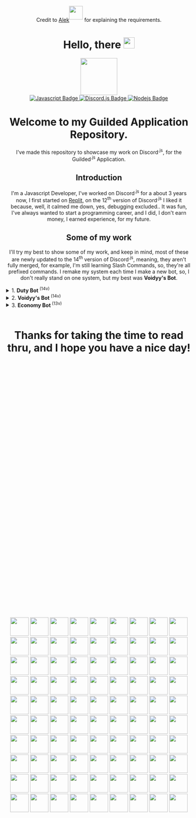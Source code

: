 
<p align="center">Credit to <a href="https://www.guilded.gg/profile/4PPngYZ4">Alek</a><sup><img src="https://i.imgur.com/ZBsYSby.png" width="37px"/></sup> for explaining the requirements.</p>

<div id="views" align="center">
<h1>
  Hello, there
  <img src="https://media.giphy.com/media/hvRJCLFzcasrR4ia7z/giphy.gif" width="30px"/>
</h1>
</div>
<div id="header" align="center">
  <img src="https://media.giphy.com/media/M9gbBd9nbDrOTu1Mqx/giphy.gif" width="100"/>
</div>
<div id="badges" align="center">
  <a href="https://www.w3schools.com/jsref/default.asp">
    <img src="https://img.shields.io/badge/JavaScript-323330?style=for-the-badge&logo=javascript&logoColor=F7DF1E" alt="Javascript Badge"/>
  </a>
  <a href="https://discord.js.org/#/">
    <img src="https://img.shields.io/badge/Discord.js-5865F2?style=for-the-badge&logo=discord&logoColor=white" alt="Discord.js Badge"/>
  </a>
  <a href="https://nodejs.org/en/">
    <img src="https://img.shields.io/badge/Node.js-339933?style=for-the-badge&logo=nodedotjs&logoColor=white" alt="Nodejs Badge"/>
  </a>
</div>

<h1 align="center">
	Welcome to my Guilded Application Repository.
</h1>
<p align="center">I've made this repository to showcase my work on Discord<sup>.js</sup>, for the Guilded<sup>.js</sup> Application.</p>

<h2 align="center">Introduction</h2>
<p align="center">I'm a Javascript Developer, I've worked on Discord<sup>.js</sup> for a about 3 years now, I first started on <a href="https://replit.com">Replit</a>, on the 12<sup>th</sup> version of Discord<sup>.js</sup> I liked it because, well, it calmed me down, yes, debugging excluded.. It was fun, I've always wanted to start a programming career, and I did, I don't earn money, I earned experience, for my future.</p>

<h2 align="center">Some of my work</h2>
<p align="center">
I'll try my best to show some of my work, and keep in mind, most of these are newly updated to the 14<sup>th</sup> version of Discord<sup>.js</sup>, meaning, they aren't fully merged, for example, I'm still learning Slash Commands, so, they're all prefixed commands. I remake my system each time I make a new bot, so, I don't really stand on one system, but my best was <b>Voidyy's Bot</b>.
</p>


<details>
	<summary>1. <b>Duty Bot</b><sup> (14v)</sup></summary>
  <blockquote>
    Duty Bot, I made it a long time ago, updated it to 14<sup>v</sup> recently, I made it because because I had an idea of it, and, was bored.<br>
    It's not the best, but does the job, I'm working on turning it to slash Commands.<br><br><a href="https://gitfront.io/r/user-3642826/1MTKz3vwky5V/Duty-Bot/">Click here</a> to see the repository on <a href="https://gitfront.io">Gitfront</a>.
  </blockquote>
</details>

<details>
	<summary>2. <b>Voidyy's Bot</b><sup> (14v)</sup></summary>
  <blockquote>
    Voidyy's Bot, it's a bot made for a youtuber called <a href="https://www.youtube.com/channel/UCATVJQGnLY_E-AkIujaD1NA">Voidyy</a>, long story short, they made drama, so I left.<br>
    It's best bot I've made so far, from the sides of work, and system-wise, anyway, I just dropped it in the old pile.<br><br><a href="https://gitfront.io/r/user-3642826/ojywRhfvDuo7/Voidyys-Bot/">Click here</a> to see the repository on <a href="https://gitfront.io">Gitfront</a>.
  </blockquote>
</details>

<details>
	<summary>3. <b>Economy Bot</b><sup> (13v)</sup></summary>
  <blockquote>
    Economy Bot, it's a bot I made when I was bored, it's buggy, but, I'm looking to fix it when I'm done with the others.<br>
    It was my first time making stuff that has to do with each-user database, it was painful, but it helped me/teached me a lot.<br><br><a href="https://gitfront.io/r/user-3642826/2XEpmNydzZAY/Economy/">Click here</a> to see the repository on <a href="https://gitfront.io">Gitfront</a>.
  </blockquote>
</details>

<br>

<h1 align="center">Thanks for taking the time to read thru, and I hope you have a nice day!</h1>

<br><br><br><br><br><br><br><br><br><br><br><br><br><br><br><br><br><br><br><br><br><br><br><br><br><br><br><br><br><br><br><br><br><br><br><br><br><br><br><br>

<div align="center">
  <img src="https://c.tenor.com/oslAUCxTbO4AAAAS/rock-sus.gif" width="50px">
  <img src="https://c.tenor.com/oslAUCxTbO4AAAAS/rock-sus.gif" width="50px">
  <img src="https://c.tenor.com/oslAUCxTbO4AAAAS/rock-sus.gif" width="50px">
  <img src="https://c.tenor.com/oslAUCxTbO4AAAAS/rock-sus.gif" width="50px">
  <img src="https://c.tenor.com/oslAUCxTbO4AAAAS/rock-sus.gif" width="50px">
  <img src="https://c.tenor.com/oslAUCxTbO4AAAAS/rock-sus.gif" width="50px">
  <img src="https://c.tenor.com/oslAUCxTbO4AAAAS/rock-sus.gif" width="50px">
  <img src="https://c.tenor.com/oslAUCxTbO4AAAAS/rock-sus.gif" width="50px">
  <img src="https://c.tenor.com/oslAUCxTbO4AAAAS/rock-sus.gif" width="50px">
  <img src="https://c.tenor.com/oslAUCxTbO4AAAAS/rock-sus.gif" width="50px">
  <img src="https://c.tenor.com/oslAUCxTbO4AAAAS/rock-sus.gif" width="50px">
  <img src="https://c.tenor.com/oslAUCxTbO4AAAAS/rock-sus.gif" width="50px">
  <img src="https://c.tenor.com/oslAUCxTbO4AAAAS/rock-sus.gif" width="50px">
  <img src="https://c.tenor.com/oslAUCxTbO4AAAAS/rock-sus.gif" width="50px">
  <img src="https://c.tenor.com/oslAUCxTbO4AAAAS/rock-sus.gif" width="50px">
  <img src="https://c.tenor.com/oslAUCxTbO4AAAAS/rock-sus.gif" width="50px">
  <img src="https://c.tenor.com/oslAUCxTbO4AAAAS/rock-sus.gif" width="50px">
  <img src="https://c.tenor.com/oslAUCxTbO4AAAAS/rock-sus.gif" width="50px">
  <img src="https://c.tenor.com/oslAUCxTbO4AAAAS/rock-sus.gif" width="50px">
  <img src="https://c.tenor.com/oslAUCxTbO4AAAAS/rock-sus.gif" width="50px">
  <img src="https://c.tenor.com/oslAUCxTbO4AAAAS/rock-sus.gif" width="50px">
  <img src="https://c.tenor.com/oslAUCxTbO4AAAAS/rock-sus.gif" width="50px">
  <img src="https://c.tenor.com/oslAUCxTbO4AAAAS/rock-sus.gif" width="50px">
  <img src="https://c.tenor.com/oslAUCxTbO4AAAAS/rock-sus.gif" width="50px">
  <img src="https://c.tenor.com/oslAUCxTbO4AAAAS/rock-sus.gif" width="50px">
  <img src="https://c.tenor.com/oslAUCxTbO4AAAAS/rock-sus.gif" width="50px">
  <img src="https://c.tenor.com/oslAUCxTbO4AAAAS/rock-sus.gif" width="50px">
  <img src="https://c.tenor.com/oslAUCxTbO4AAAAS/rock-sus.gif" width="50px">
  <img src="https://c.tenor.com/oslAUCxTbO4AAAAS/rock-sus.gif" width="50px">
  <img src="https://c.tenor.com/oslAUCxTbO4AAAAS/rock-sus.gif" width="50px">
  <img src="https://c.tenor.com/oslAUCxTbO4AAAAS/rock-sus.gif" width="50px">
  <img src="https://c.tenor.com/oslAUCxTbO4AAAAS/rock-sus.gif" width="50px">
  <img src="https://c.tenor.com/oslAUCxTbO4AAAAS/rock-sus.gif" width="50px">
  <img src="https://c.tenor.com/oslAUCxTbO4AAAAS/rock-sus.gif" width="50px">
  <img src="https://c.tenor.com/oslAUCxTbO4AAAAS/rock-sus.gif" width="50px">
  <img src="https://c.tenor.com/oslAUCxTbO4AAAAS/rock-sus.gif" width="50px">
  <img src="https://c.tenor.com/oslAUCxTbO4AAAAS/rock-sus.gif" width="50px">
  <img src="https://c.tenor.com/oslAUCxTbO4AAAAS/rock-sus.gif" width="50px">
  <img src="https://c.tenor.com/oslAUCxTbO4AAAAS/rock-sus.gif" width="50px">
  <img src="https://c.tenor.com/oslAUCxTbO4AAAAS/rock-sus.gif" width="50px">
  <img src="https://c.tenor.com/oslAUCxTbO4AAAAS/rock-sus.gif" width="50px">
  <img src="https://c.tenor.com/oslAUCxTbO4AAAAS/rock-sus.gif" width="50px">
  <img src="https://c.tenor.com/oslAUCxTbO4AAAAS/rock-sus.gif" width="50px">
  <img src="https://c.tenor.com/oslAUCxTbO4AAAAS/rock-sus.gif" width="50px">
  <img src="https://c.tenor.com/oslAUCxTbO4AAAAS/rock-sus.gif" width="50px">
  <img src="https://c.tenor.com/oslAUCxTbO4AAAAS/rock-sus.gif" width="50px">
  <img src="https://c.tenor.com/oslAUCxTbO4AAAAS/rock-sus.gif" width="50px">
  <img src="https://c.tenor.com/oslAUCxTbO4AAAAS/rock-sus.gif" width="50px">
  <img src="https://c.tenor.com/oslAUCxTbO4AAAAS/rock-sus.gif" width="50px">
  <img src="https://c.tenor.com/oslAUCxTbO4AAAAS/rock-sus.gif" width="50px">
  <img src="https://c.tenor.com/oslAUCxTbO4AAAAS/rock-sus.gif" width="50px">
  <img src="https://c.tenor.com/oslAUCxTbO4AAAAS/rock-sus.gif" width="50px">
  <img src="https://c.tenor.com/oslAUCxTbO4AAAAS/rock-sus.gif" width="50px">
  <img src="https://c.tenor.com/oslAUCxTbO4AAAAS/rock-sus.gif" width="50px">
  <img src="https://c.tenor.com/oslAUCxTbO4AAAAS/rock-sus.gif" width="50px">
  <img src="https://c.tenor.com/oslAUCxTbO4AAAAS/rock-sus.gif" width="50px">
  <img src="https://c.tenor.com/oslAUCxTbO4AAAAS/rock-sus.gif" width="50px">
  <img src="https://c.tenor.com/oslAUCxTbO4AAAAS/rock-sus.gif" width="50px">
  <img src="https://c.tenor.com/oslAUCxTbO4AAAAS/rock-sus.gif" width="50px">
  <img src="https://c.tenor.com/oslAUCxTbO4AAAAS/rock-sus.gif" width="50px">
  <img src="https://c.tenor.com/oslAUCxTbO4AAAAS/rock-sus.gif" width="50px">
  <img src="https://c.tenor.com/oslAUCxTbO4AAAAS/rock-sus.gif" width="50px">
  <img src="https://c.tenor.com/oslAUCxTbO4AAAAS/rock-sus.gif" width="50px">
  <img src="https://c.tenor.com/oslAUCxTbO4AAAAS/rock-sus.gif" width="50px">
  <img src="https://c.tenor.com/oslAUCxTbO4AAAAS/rock-sus.gif" width="50px">
  <img src="https://c.tenor.com/oslAUCxTbO4AAAAS/rock-sus.gif" width="50px">
  <img src="https://c.tenor.com/oslAUCxTbO4AAAAS/rock-sus.gif" width="50px">
  <img src="https://c.tenor.com/oslAUCxTbO4AAAAS/rock-sus.gif" width="50px">
  <img src="https://c.tenor.com/oslAUCxTbO4AAAAS/rock-sus.gif" width="50px">
  <img src="https://c.tenor.com/oslAUCxTbO4AAAAS/rock-sus.gif" width="50px">
  <img src="https://c.tenor.com/oslAUCxTbO4AAAAS/rock-sus.gif" width="50px">
  <img src="https://c.tenor.com/oslAUCxTbO4AAAAS/rock-sus.gif" width="50px">
  <img src="https://c.tenor.com/oslAUCxTbO4AAAAS/rock-sus.gif" width="50px">
  <img src="https://c.tenor.com/oslAUCxTbO4AAAAS/rock-sus.gif" width="50px">
  <img src="https://c.tenor.com/oslAUCxTbO4AAAAS/rock-sus.gif" width="50px">
  <img src="https://c.tenor.com/oslAUCxTbO4AAAAS/rock-sus.gif" width="50px">
  <img src="https://c.tenor.com/oslAUCxTbO4AAAAS/rock-sus.gif" width="50px">
  <img src="https://c.tenor.com/oslAUCxTbO4AAAAS/rock-sus.gif" width="50px">
  <img src="https://c.tenor.com/oslAUCxTbO4AAAAS/rock-sus.gif" width="50px">
  <img src="https://c.tenor.com/oslAUCxTbO4AAAAS/rock-sus.gif" width="50px">
  <img src="https://c.tenor.com/oslAUCxTbO4AAAAS/rock-sus.gif" width="50px">
  <img src="https://c.tenor.com/oslAUCxTbO4AAAAS/rock-sus.gif" width="50px">
  <img src="https://c.tenor.com/oslAUCxTbO4AAAAS/rock-sus.gif" width="50px">
  <img src="https://c.tenor.com/oslAUCxTbO4AAAAS/rock-sus.gif" width="50px">
  <img src="https://c.tenor.com/oslAUCxTbO4AAAAS/rock-sus.gif" width="50px">
  <img src="https://c.tenor.com/oslAUCxTbO4AAAAS/rock-sus.gif" width="50px">
  <img src="https://c.tenor.com/oslAUCxTbO4AAAAS/rock-sus.gif" width="50px">
  <img src="https://c.tenor.com/oslAUCxTbO4AAAAS/rock-sus.gif" width="50px">
  <img src="https://c.tenor.com/oslAUCxTbO4AAAAS/rock-sus.gif" width="50px">
  <img src="https://c.tenor.com/oslAUCxTbO4AAAAS/rock-sus.gif" width="50px">

</div>
